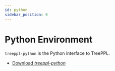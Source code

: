 ```yaml
---
id: python
sidebar_position: 6
---
```


# Python Environment

`treeppl-python` is the Python interface to TreePPL.

  - [Download *treeppl-python*](https://github.com/treeppl/treeppl-python)


